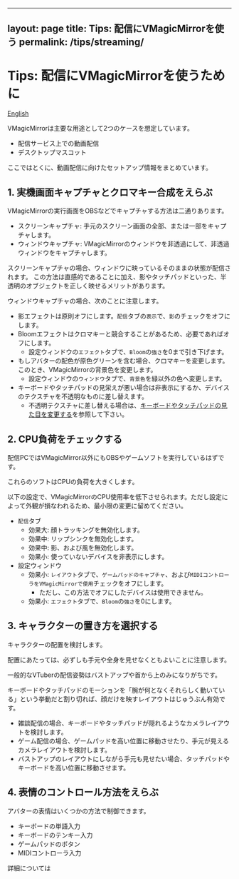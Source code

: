 
---
layout: page
title: Tips: 配信にVMagicMirrorを使う
permalink: /tips/streaming/
---

# Tips: 配信にVMagicMirrorを使うために

[English](./en_tips_streaming.html)

VMagicMirrorは主要な用途として2つのケースを想定しています。

* 配信サービス上での動画配信
* デスクトップマスコット

ここではとくに、動画配信に向けたセットアップ情報をまとめています。

## 1. 実機画面キャプチャとクロマキー合成をえらぶ

VMagicMirrorの実行画面をOBSなどでキャプチャする方法は二通りあります。

* スクリーンキャプチャ: 手元のスクリーン画面の全部、または一部をキャプチャします。
* ウィンドウキャプチャ: VMagicMirrorのウィンドウを非透過にして、非透過ウィンドウをキャプチャします。

スクリーンキャプチャの場合、ウィンドウに映っているそのままの状態が配信されます。
この方法は直感的であることに加え、影やタッチパッドといった、半透明のオブジェクトを正しく映せるメリットがあります。

ウィンドウキャプチャの場合、次のことに注意します。

* 影エフェクトは原則オフにします。`配信`タブの`表示`で、`影`のチェックをオフにします。
* Bloomエフェクトはクロマキーと競合することがあるため、必要であればオフにします。
    - 設定ウィンドウの`エフェクト`タブで、`Bloom`の`強さ`を0まで引き下げます。
* もしアバターの配色が原色グリーンを含む場合、クロマキーを変更します。このとき、VMagicMirrorの背景色を変更します。
    - 設定ウィンドウの`ウィンドウ`タブで、`背景色`を緑以外の色へ変更します。
* キーボードやタッチパッドの見栄えが悪い場合は非表示にするか、デバイスのテクスチャを不透明なものに差し替えます。
    - 不透明テクスチャに差し替える場合は、[キーボードやタッチパッドの見た目を変更する](./tips_change_textures.html)を参照して下さい。

## 2. CPU負荷をチェックする

配信PCではVMagicMirror以外にもOBSやゲームソフトを実行しているはずです。

これらのソフトはCPUの負荷を大きくします。

以下の設定で、VMagicMirrorのCPU使用率を低下させられます。ただし設定によって外観が損なわれるため、最小限の変更に留めてください。

* `配信`タブ
    * 効果大: 顔トラッキングを無効化します。
    * 効果中: リップシンクを無効化します。
    * 効果中: 影、および風を無効化します。
    * 効果小: 使っていないデバイスを非表示にします。
* 設定ウィンドウ
    * 効果小: `レイアウト`タブで、`ゲームパッドのキャプチャ`、および`MIDIコントローラをVMagicMirrorで使用`チェックをオフにします。
        - ただし、この方法でオフにしたデバイスは使用できません。
    * 効果小: `エフェクト`タブで、`Bloom`の`強さ`を0にします。


## 3. キャラクターの置き方を選択する

キャラクターの配置を検討します。

配置にあたっては、必ずしも手元や全身を見せなくともよいことに注意します。

一般的なVTuberの配信姿勢はバストアップや首から上のみになりがちです。

キーボードやタッチパッドのモーションを「腕が何となくそれらしく動いている」という挙動だと割り切れば、顔だけを映すレイアウトはじゅうぶん有効です。

* 雑談配信の場合、キーボードやタッチパッドが隠れるようなカメラレイアウトを検討します。
* ゲーム配信の場合、ゲームパッドを高い位置に移動させたり、手元が見えるカメラレイアウトを検討します。
* バストアップのレイアウトにしながら手元も見せたい場合、タッチパッドやキーボードを高い位置に移動させます。


## 4. 表情のコントロール方法をえらぶ

アバターの表情はいくつかの方法で制御できます。

* キーボードの単語入力
* キーボードのテンキー入力
* ゲームパッドのボタン
* MIDIコントローラ入力

詳細については

